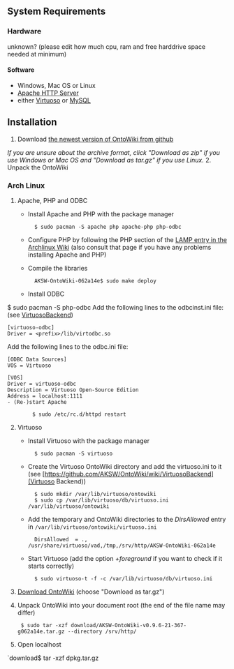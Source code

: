 ## System Requirements

### Hardware
unknown? (please edit how much cpu, ram and free harddrive space needed at minimum)

#### Software

- Windows, Mac OS or Linux 
- [Apache HTTP Server](http://www.apache.org/)
- either [Virtuoso](http://download.openlinksw.com/virtwiz/virtuoso.php) or [MySQL](http://www.mysql.com/downloads/)

## Installation

1. Download [the newest version of OntoWiki from github](https://github.com/AKSW/OntoWiki/downloads)

_If you are unsure about the archive format, click "Download as zip" if you use Windows or Mac OS and "Download as tar.gz" if you use Linux._
2. Unpack the OntoWiki 

### Arch Linux

1. Apache, PHP and ODBC
    - Install Apache and PHP with the package manager

            $ sudo pacman -S apache php apache-php php-odbc
    - Configure PHP by following the PHP section of the [LAMP entry in the Archlinux Wiki](https://wiki.archlinux.org/index.php/LAMP#PHP) (also consult that page if you have any problems installing Apache and PHP)
    - Compile the libraries

            AKSW-OntoWiki-062a14e$ sudo make deploy
    - Install ODBC

$ sudo pacman -S php-odbc
Add the following lines to the odbcinst.ini file: (see [VirtuosoBackend](VirtuosoBackend))

    [virtuoso-odbc]
    Driver = <prefix>/lib/virtodbc.so

Add the following lines to the odbc.ini file:

    [ODBC Data Sources]
    VOS = Virtuoso
    
    [VOS]
    Driver = virtuoso-odbc
    Description = Virtuoso Open-Source Edition
    Address = localhost:1111
    - (Re-)start Apache

            $ sudo /etc/rc.d/httpd restart
2. Virtuoso
    - Install Virtuoso with the package manager

            $ sudo pacman -S virtuoso
    - Create the Virtuoso OntoWiki directory and add the virtuoso.ini to it (see [https://github.com/AKSW/OntoWiki/wiki/VirtuosoBackend](Virtuoso Backend))

            $ sudo mkdir /var/lib/virtuoso/ontowiki
            $ sudo cp /var/lib/virtuoso/db/virtuoso.ini /var/lib/virtuoso/ontowiki
    - Add the temporary and OntoWiki directories to the _DirsAllowed_ entry in `/var/lib/virtuoso/ontowiki/virtuoso.ini`

            DirsAllowed  = ., /usr/share/virtuoso/vad,/tmp,/srv/http/AKSW-OntoWiki-062a14e
    - Start Virtuoso (add the option _+foreground_ if you want to check if it starts correctly)

            $ sudo virtuoso-t -f -c /var/lib/virtuoso/db/virtuoso.ini

3. [Download OntoWiki](https://github.com/AKSW/OntoWiki/downloads) (choose "Download as tar.gz")
4. Unpack OntoWiki into your document root (the end of the file name may differ)

        $ sudo tar -xzf download/AKSW-OntoWiki-v0.9.6-21-367-g062a14e.tar.gz --directory /srv/http/

6. Open localhost

`download$ tar -xzf dpkg.tar.gz
